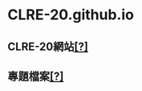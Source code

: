 # CLRE-20.github.io

## CLRE-20網站[[?]](https://clre20.mcooest.us.kg)
## 專題檔案[[?]](https://github.com/clre20/Earthquake-power-system-2024-Topics)
